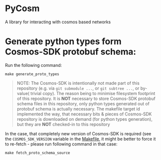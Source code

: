# PyCosm

A library for interacting with cosmos based networks


# Generate python types form Cosmos-SDK protobuf schema:
Run the following command:
```shell
make generate_proto_types
```
>NOTE: The Cosmos-SDK is intentionally not made part of this repository 
> (e.g. via `git submodule ...`, or `git subtree ...`, or by-value(
> trivial copy).
> The reason being to minimise filesystem footprint of this repository.
> It is **NOT** necessary to store Cosmos-SDK protobuf schema files in
> this repository, only python types generated out of protobuf schema is
> actually necessary.
> The makefile target id implemented the way, that necessary bits & pieces
> of Cosmos-SDK repository is downloaded on demand (for python types
> generation), but they are **NOT** checked-in to this repository

In the case, that completely new version of Cosmos-SDK is required (see the
`COSMOS_SDK_VERSION` variable in the [Makefile](#Makefile]), it might be
better to force it to re-fetch - please run following command in that case:
```shell
make fetch_proto_schema_source
```
